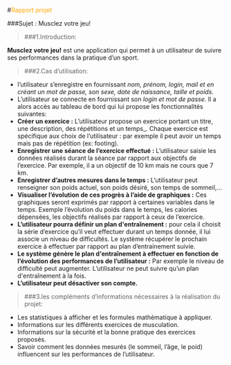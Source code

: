 #<span style="color:orange">Rapport projet</span>
 
 
###Sujet : Musclez votre jeu!

>###1.Introduction:

__Musclez votre jeu!__ est une application qui permet à un utilisateur de suivre ses performances dans la pratique d’un sport.


>###2.Cas d’utilisation:
   
* l’utilisateur s’enregistre en fournissant _nom, prénom, login, mail et en créant un mot de passe,  son sexe, date de naissance, taille et poids_.
* L’utilisateur se connecte en fournissant son _login et mot de passe_.
Il a alors accès au tableau de bord qui lui propose les fonctionnalités suivantes:
 * __Créer un exercice :__ L’utilisateur propose un exercice portant un titre, une description, des répétitions et un temps_. Chaque exercice est spécifique aux choix de l’utilisateur : par exemple il peut avoir un temps mais pas de répétition (ex: footing).
 * __Enregistrer une séance de l’exercice effectué :__ L’utilisateur saisie les données réalisés durant la séance par rapport aux objectifs de l’exercice. Par exemple, il a un objectif de 10 km mais ne cours que 7 km.
 * __Enregistrer d’autres mesures dans le temps :__ L’utilisateur peut renseigner son poids actuel, son poids désiré, son temps de sommeil,...
 * __Visualiser l’évolution de ces progrès à l’aide de graphiques :__ Ces graphiques seront exprimés par rapport à certaines variables dans le temps. Exemple l’évolution du poids dans le temps, les calories dépensées, les objectifs réalisés par rapport à ceux de l’exercice.
 * __L’utilisateur pourra définir un plan d'entraînement :__ pour cela il choisit la série d’exercice qu’il veut effectuer durant un temps donnée, il lui associe un niveau de difficultés.
Le système récupérer le prochain exercice à effectuer par rapport au plan d’entrainement suivie.
 * __Le système génère le plan d'entraînement à effectuer en fonction de l’évolution des performances de l’utilisateur :__ Par exemple le niveau de difficulté peut augmenter.
L’utilisateur ne peut suivre qu’un plan d'entraînement à la fois.
 * __L’utilisateur peut désactiver son compte.__


>###3.les compléments d’informations nécessaires à la réalisation du projet:

* Les statistiques à afficher et les formules mathématique à appliquer.
* Informations sur les différents exercices de musculation.
* Informations sur la sécurité et la bonne pratique des exercices proposés.
* Savoir comment les données mesurés (le sommeil, l’âge, le poid)  influencent sur les performances de l’utilisateur.







